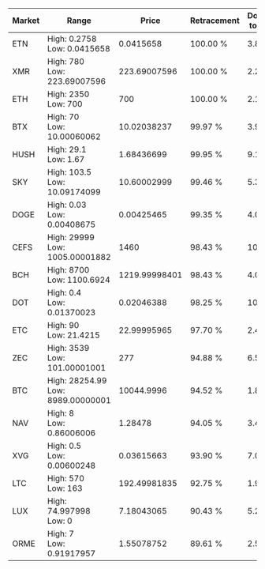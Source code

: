 | Market | Range | Price| Retracement | Doubles to 50% |
| --- | --- | --- | --- | --- |
| ETN | High: 0.2758<br />Low: 0.0415658 | 0.0415658 | 100.00 % | 3.82 |
| XMR | High: 780<br />Low: 223.69007596 | 223.69007596 | 100.00 % | 2.24 |
| ETH | High: 2350<br />Low: 700 | 700 | 100.00 % | 2.18 |
| BTX | High: 70<br />Low: 10.00060062 | 10.02038237 | 99.97 % | 3.99 |
| HUSH | High: 29.1<br />Low: 1.67 | 1.68436699 | 99.95 % | 9.13 |
| SKY | High: 103.5<br />Low: 10.09174099 | 10.60002999 | 99.46 % | 5.36 |
| DOGE | High: 0.03<br />Low: 0.00408675 | 0.00425465 | 99.35 % | 4.01 |
| CEFS | High: 29999<br />Low: 1005.00001882 | 1460 | 98.43 % | 10.62 |
| BCH | High: 8700<br />Low: 1100.6924 | 1219.99998401 | 98.43 % | 4.02 |
| DOT | High: 0.4<br />Low: 0.01370023 | 0.02046388 | 98.25 % | 10.11 |
| ETC | High: 90<br />Low: 21.4215 | 22.99995965 | 97.70 % | 2.42 |
| ZEC | High: 3539<br />Low: 101.00001001 | 277 | 94.88 % | 6.57 |
| BTC | High: 28254.99<br />Low: 8989.00000001 | 10044.9996 | 94.52 % | 1.85 |
| NAV | High: 8<br />Low: 0.86006006 | 1.28478 | 94.05 % | 3.45 |
| XVG | High: 0.5<br />Low: 0.00600248 | 0.03615663 | 93.90 % | 7.00 |
| LTC | High: 570<br />Low: 163 | 192.49981835 | 92.75 % | 1.90 |
| LUX | High: 74.997998<br />Low: 0 | 7.18043065 | 90.43 % | 5.22 |
| ORME | High: 7<br />Low: 0.91917957 | 1.55078752 | 89.61 % | 2.55 |
